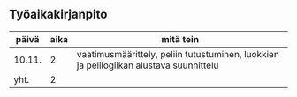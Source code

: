 ## Työaikakirjanpito

päivä | aika | mitä tein
------|------|----------
10.11.| 2 | vaatimusmäärittely, peliin tutustuminen, luokkien ja pelilogiikan alustava suunnittelu
yht. | 2 |
